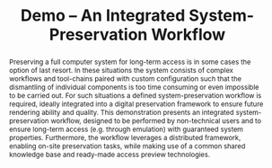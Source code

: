 ---
abstract: 'Preserving a full computer system for long-term access is in some cases
  the option of last resort. In these situations the system consists of complex workflows
  and tool-chains paired with custom configuration such that the dismantling of individual
  components is too time consuming or even impossible to be carried out. For such
  situations a defined system-preservation workflow is required, ideally integrated
  into a digital preservation framework to ensure future rendering ability and quality.

  This demonstration presents an integrated system-preservation workflow, designed
  to be performed by non-technical users and to ensure long-term access (e.g. through
  emulation) with guaranteed system properties. Furthermore, the workflow leverages
  a distributed framework, enabling on-site preservation tasks, while making use of
  a common shared knowledge base and ready-made access preview technologies.'
creators:
- Isgandar Valizada
- Klaus Rechert
- Dirk von Suchodoletz
- Sebastian Schmelzer
date: null
document_url: https://services.phaidra.univie.ac.at/api/object/o:294082/download
grand_parent: iPRES
institutions: []
keywords:
- ischool
- toronto
- canada
- system preservation
- workflows
- digital preservation
- emulation
landing_page_url: https://phaidra.univie.ac.at/o:294082
language: eng
layout: publication
license: CC BY-NC-SA 3.0 AT
notes_url: null
parent: iPRES 2012
publication_type: paper
size: 1073647
slides_url: null
source_name: iPRES
stream_url: null
title: Demo – An Integrated System-Preservation Workflow
year: 2012
---